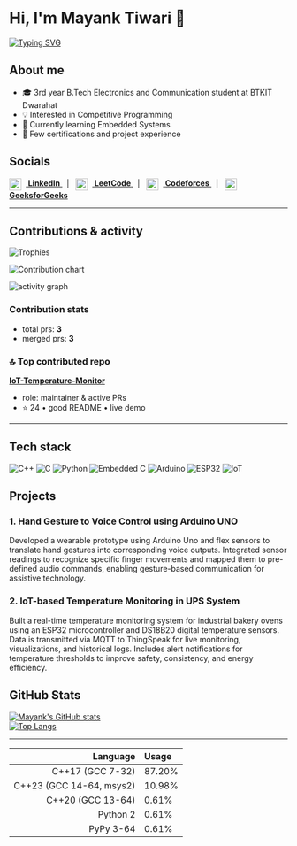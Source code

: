 # Hi, I'm Mayank Tiwari 👋

[![Typing SVG](https://readme-typing-svg.demolab.com?font=Fira+Code&size=24&duration=3000&pause=1000&color=ffffff&width=700&lines=Electronics+%26+Communication+Student;Competitive+Programmer;Embedded+Systems+Learner)](https://git.io/typing-svg)

## About me
- 🎓 3rd year B.Tech Electronics and Communication student at BTKIT Dwarahat  
- 💡 Interested in Competitive Programming  
- 🔧 Currently learning Embedded Systems  
- 📜 Few certifications and project experience  

## Socials

<p>
  <a href="https://linkedin.com/in/mayanktiwarimtr" target="_blank" rel="noopener noreferrer">
    <img src="https://cdn.jsdelivr.net/npm/simple-icons@v11/icons/linkedin.svg" width="22" height="22" alt="LinkedIn" style="vertical-align:middle; margin-right:8px;"/>
    <strong>LinkedIn</strong>
  </a>
  &nbsp;&nbsp;|&nbsp;&nbsp;
  <a href="https://leetcode.com/u/begineercoder/" target="_blank" rel="noopener noreferrer">
    <img src="https://cdn.jsdelivr.net/npm/simple-icons@v11/icons/leetcode.svg" width="22" height="22" alt="LeetCode" style="vertical-align:middle; margin-right:8px;"/>
    <strong>LeetCode</strong>
  </a>
  &nbsp;&nbsp;|&nbsp;&nbsp;
  <a href="https://codeforces.com/profile/beginner.coder_mtr" target="_blank" rel="noopener noreferrer">
    <img src="https://cdn.jsdelivr.net/npm/simple-icons@v11/icons/codeforces.svg" width="22" height="22" alt="Codeforces" style="vertical-align:middle; margin-right:8px;"/>
    <strong>Codeforces</strong>
  </a>
  &nbsp;&nbsp;|&nbsp;&nbsp;
  <a href="https://www.geeksforgeeks.org/user/mayanktiwarimtr/" target="_blank" rel="noopener noreferrer">
    <img src="https://cdn.jsdelivr.net/npm/simple-icons@v11/icons/geeksforgeeks.svg" width="22" height="22" alt="GeeksforGeeks" style="vertical-align:middle; margin-right:8px;"/>
    <strong>GeeksforGeeks</strong>
  </a>
</p>

---

## Contributions & activity

<!-- Trophies -->
<img src="https://github-profile-trophy.vercel.app/?username=mayanktiwarimt&theme=radical&row=1&column=7" alt="Trophies" />

<!-- Contribution heatmap -->
![Contribution chart](https://ghchart.rshah.org/mayanktiwarimt)

<!-- Activity graph -->
![activity graph](https://github-readme-activity-graph.cyclic.app/graph?username=mayanktiwarimt&theme=react-dark&area=true)

<!-- PR / Commit counts (placeholders updated by GitHub Action) -->

### Contribution stats

<!-- PR_COUNT -->
- total prs: **3**  
- merged prs: **3**
<!-- PR_COUNT_END -->

<!-- TOP_REPO -->
### 🔝 Top contributed repo
**[IoT-Temperature-Monitor](https://github.com/mayanktiwarimt/IoT-Temperature-Monitor)**  
- role: maintainer & active PRs  
- ⭐ 24 • good README • live demo
<!-- TOP_REPO_END -->

---

## Tech stack

![C++](https://img.shields.io/badge/C%2B%2B-00599C?style=for-the-badge&logo=c%2B%2B) ![C](https://img.shields.io/badge/C-00599C?style=for-the-badge&logo=c) ![Python](https://img.shields.io/badge/Python-3776AB?style=for-the-badge&logo=python) ![Embedded C](https://img.shields.io/badge/Embedded%20C-00599C?style=for-the-badge&logo=c) ![Arduino](https://img.shields.io/badge/Arduino-00979D?style=for-the-badge&logo=arduino) ![ESP32](https://img.shields.io/badge/ESP32-000000?style=for-the-badge&logo=espressif) ![IoT](https://img.shields.io/badge/IoT-FF6F00?style=for-the-badge&logo=internet-of-things)

## Projects
### 1. Hand Gesture to Voice Control using Arduino UNO
Developed a wearable prototype using Arduino Uno and flex sensors to translate hand gestures into corresponding voice outputs. Integrated sensor readings to recognize specific finger movements and mapped them to pre-defined audio commands, enabling gesture-based communication for assistive technology.

### 2. IoT-based Temperature Monitoring in UPS System
Built a real-time temperature monitoring system for industrial bakery ovens using an ESP32 microcontroller and DS18B20 digital temperature sensors. Data is transmitted via MQTT to ThingSpeak for live monitoring, visualizations, and historical logs. Includes alert notifications for temperature thresholds to improve safety, consistency, and energy efficiency.

## GitHub Stats
[![Mayank's GitHub stats](https://github-readme-stats.vercel.app/api?username=mayanktiwarimt&show_icons=true&theme=radical)](https://github.com/mayanktiwarimt)  
[![Top Langs](https://github-readme-stats.vercel.app/api/top-langs/?username=mayanktiwarimt&layout=compact&theme=radical)](https://github.com/mayanktiwarimt)

---
<!-- LANGUAGES_USED -->
| Language | Usage |
|---:|:---|
|  C++17 (GCC 7-32) | 87.20% |
|  C++23 (GCC 14-64, msys2) | 10.98% |
|  C++20 (GCC 13-64) | 0.61% |
|  Python 2 | 0.61% |
|  PyPy 3-64 | 0.61% |

<!-- LANGUAGES_USED_END -->